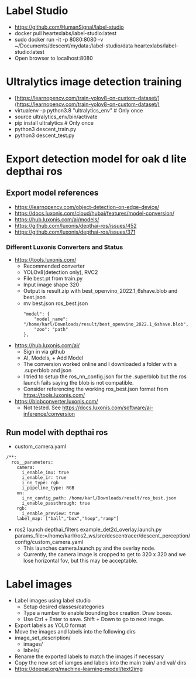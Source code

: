 # Label Studio
- https://github.com/HumanSignal/label-studio
- docker pull heartexlabs/label-studio:latest
- sudo docker run -it -p 8080:8080 -v ~/Documents/descent/mydata:/label-studio/data heartexlabs/label-studio:latest
- Open browser to localhost:8080

# Ultralytics image detection training
- [https://learnopencv.com/train-yolov8-on-custom-dataset/](https://learnopencv.com/train-yolov8-on-custom-dataset/)
- virtualenv -p python3.8 "ultralytics_env" # Only once
- source ultralytics_env/bin/activate
- pip install ultralytics # Only once
- python3 descent_train.py
- python3 descent_test.py

# Export detection model for oak d lite depthai ros
## Export model references
- <https://learnopencv.com/object-detection-on-edge-device/>
- <https://docs.luxonis.com/cloud/hubai/features/model-conversion/>
- <https://hub.luxonis.com/ai/models/>
- <https://github.com/luxonis/depthai-ros/issues/452>
- <https://github.com/luxonis/depthai-ros/issues/371>
### Different Luxonis Converters and Status
- <https://tools.luxonis.com/>
  - Recommended converter
  - YOLOv8(detection only), RVC2
  - File best.pt from train.py
  - Input image shape 320
  - Output is result.zip with best_openvino_2022.1_6shave.blob and best.json
  - mv best.json ros_best.json
    ```
    "model": {
        "model_name": "/home/karl/Downloads/result/best_openvino_2022.1_6shave.blob",
        "zoo": "path"
    },
    ```
- <https://hub.luxonis.com/ai/>
  - Sign in via github
  - AI, Models, + Add Model
  - The conversion worked online and I downloaded a folder with a .superblob and json
  - I tried to setup the ros_nn_config.json for the .superblob but the ros launch fails saying the blob is not compatible.
  - Consider referencing the working ros_best.json format from <https://tools.luxonis.com/>
- <https://blobconverter.luxonis.com/>
  - Not tested. See <https://docs.luxonis.com/software/ai-inference/conversion>
 
## Run model with depthai ros
- custom_camera.yaml
```
/**:
  ros__parameters:
    camera:
      i_enable_imu: true
      i_enable_ir: true
      i_nn_type: rgb
      i_pipeline_type: RGB
    nn:
      i_nn_config_path: /home/karl/Downloads/result/ros_best.json
      i_enable_passthrough: true
    rgb:
      i_enable_preview: true
    label_map: ["ball","box","hoop","ramp"]
```
- ros2 launch depthai_filters example_det2d_overlay.launch.py params_file:=/home/karl/ros2_ws/src/descentracer/descent_perception/config/custom_camera.yaml
  - This launches camera.launch.py and the overlay node.
  - Currently, the camera image is cropped to get to 320 x 320 and we lose horizontal fov, but this may be acceptable.

# Label images
- Label images using label studio
  - Setup desired classes/categories
  - Type a number to enable bounding box creation. Draw boxes.
  - Use Ctrl + Enter to save. Shift + Down to go to next image.
- Export labels as YOLO format
- Move the images and labels into the following dirs
- image_set_description/
  - images/
  - labels/
- Rename the exported labels to match the images if necessary
- Copy the new set of iamges and labels into the main train/ and val/ dirs
- <https://deepai.org/machine-learning-model/text2img>
